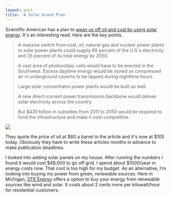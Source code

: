 ```yaml
---
layout: post
title: 'A Solar Grand Plan'
---
```

Scientific American has a plan to [wean us off oil and coal by using solar energy](http://www.sciam.com/article.cfm?id=a-solar-grand-plan&page=1). It's an interesting read. Here are the key points.

> A massive switch from coal, oil, natural gas and nuclear power plants to solar power plants could supply 69 percent of the U.S.’s electricity and 35 percent of its total energy by 2050. 
> 
> A vast area of photovoltaic cells would have to be erected in the Southwest. Excess daytime energy would be stored as compressed air in underground caverns to be tapped during nighttime hours. 
> 
> Large solar concentrator power plants would be built as well. 
> 
> A new direct-current power transmission backbone would deliver solar electricity across the country. 
> 
> But $420 billion in subsidies from 2011 to 2050 would be required to fund the infrastructure and make it cost-competitive. 

![](http://www.in.gov/energy/images/iStock_000000584982Small.jpg)

They quote the price of oil at $60 a barrel in the article and it's now at $105 today. Obviously they have to write these articles months in advance to make publication deadlines.

I looked into adding solar panels on my house. After running the numbers I found it would cost $48,000 to go off grid. I spend about $1000/year in energy costs now. That cost is too high for my budget. As an alternative, I'm looking into buying my power from green, renewable sources. Here in Michigan, [DTE Energy](http://my.dteenergy.com/products/greenCurrents/index.html) offers a option to buy your energy from renewable sources like wind and solar. It costs about 2 cents more per kilowatt/hour for residential customers. 
